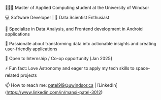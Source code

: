 👩🏻‍💻 Master of Applied Computing student at the University of Windsor

💻 Software Developer | 🚀 Data Scientist Enthusiast

🔭 Specialize in Data Analysis, and Frontend development in Android applications

🌱 Passionate about transforming data into actionable insights and creating user-friendly applications

🤝 Open to Internship / Co-op opportunity [Jan 2025]

⚡ Fun fact: Love Astronomy and eager to apply my tech skills to space-related projects  

📫 How to reach me: patel9l9@uwindsor.ca | [LinkedIn] (https://www.linkedin.com/in/mansi-patel-3012)
